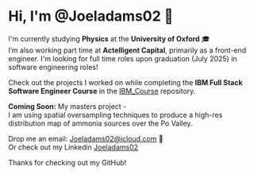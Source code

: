 <!DOCTYPE html>
<html>

<body>
  <div class="container">
    <h1>Hi, I'm <span class="highlight">@Joeladams02</span> 👋</h1>
    <p>
      I'm currently studying <b>Physics</b> at the <b>University of Oxford</b> 🎓<br>
      I’m also working part time at <b>Actelligent Capital</b>, primarily as a front-end engineer.
      I'm looking for full time roles upon graduation (July 2025) in software engineering roles!
    </p>
    <p>
      Check out the projects I worked on while completing the <b>IBM Full Stack Software Engineer Course</b> in the 
      <a href="https://github.com/Joeladams02/IBM_Course" target="_blank">IBM_Course</a> repository.
    </p>
    <p>
      <b>Coming Soon:</b> My masters project - <br>
      I am using spatial oversampling techniques to produce a high-res distribution map of ammonia sources over the Po Valley.
    </p>
    <p>
      Drop me an email: 
      <a href="mailto:Joeladams02@icloud.com">Joeladams02@icloud.com</a> 📧 <br>
      Or check out my Linkedin <a href="[4a001b1](https://www.linkedin.com/in/joeladams02?trk=contact-info)"> Joeladams02 </a>
    </p>
  </div>
</body>
<footer>
  <p> Thanks for checking out my GitHub!</p>
</footer>
</html>
